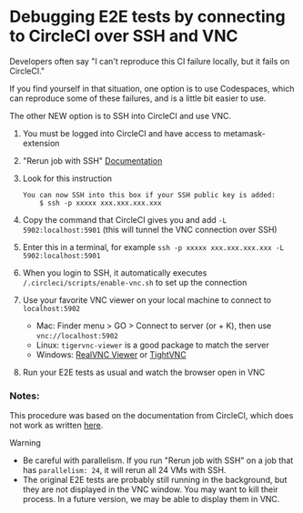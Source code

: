 # Debugging E2E tests by connecting to CircleCI over SSH and VNC

Developers often say "I can't reproduce this CI failure locally, but it fails on CircleCI."

If you find yourself in that situation, one option is to use Codespaces, which can reproduce some of these failures, and is a little bit easier to use.

The other NEW option is to SSH into CircleCI and use VNC.

1. You must be logged into CircleCI and have access to metamask-extension
2. "Rerun job with SSH" [Documentation](https://circleci.com/docs/ssh-access-jobs/)
3. Look for this instruction

   ```
   You can now SSH into this box if your SSH public key is added:
       $ ssh -p xxxxx xxx.xxx.xxx.xxx
   ```

4. Copy the command that CircleCI gives you and add `-L 5902:localhost:5901` (this will tunnel the VNC connection over SSH)
5. Enter this in a terminal, for example `ssh -p xxxxx xxx.xxx.xxx.xxx -L 5902:localhost:5901`
6. When you login to SSH, it automatically executes `/.circleci/scripts/enable-vnc.sh` to set up the connection
7. Use your favorite VNC viewer on your local machine to connect to `localhost:5902`
   - Mac: Finder menu > GO > Connect to server (or <Cmd> + K), then use `vnc://localhost:5902`
   - Linux: `tigervnc-viewer` is a good package to match the server
   - Windows: [RealVNC Viewer](https://www.realvnc.com/en/connect/download/viewer/windows/) or [TightVNC](https://www.tightvnc.com/download.php)
8. Run your E2E tests as usual and watch the browser open in VNC

### Notes:

This procedure was based on the documentation from CircleCI, which does not work as written [here](https://circleci.com/docs/browser-testing/#interacting-with-the-browser-over-vnc).

> [!WARNING]
>
> - Be careful with parallelism. If you run "Rerun job with SSH" on a job that has `parallelism: 24`, it will rerun all 24 VMs with SSH.
> - The original E2E tests are probably still running in the background, but they are not displayed in the VNC window. You may want to kill their process. In a future version, we may be able to display them in VNC.
